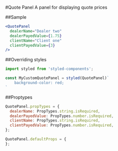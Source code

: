 #Quote Panel
A panel for displaying quote prices

##Sample

```jsx　
<QuotePanel
  dealerName="Dealer two"
  dealerPayedValue={1.75}
  clientName="Client one"
  clientPayedValue={3}
/>
```
##Overriding styles

```jsx
import styled from 'styled-components';

const MyCustomQuotePanel = styled(QuotePanel)`
    background-color: red;
`
```

##Proptypes
```jsx
QuotePanel.propTypes = {
  dealerName: PropTypes.string.isRequired,
  dealerPayedValue: PropTypes.number.isRequired,
  clientName: PropTypes.string.isRequired,
  clientPayedValue: PropTypes.number.isRequired,
};

QuotePanel.defaultProps = {
};
```
